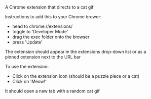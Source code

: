 A Chrome extension that directs to a cat gif

Instructions to add this to your Chrome brower:

- head to chrome://extensions/
- toggle to 'Developer Mode'
- drag the exec folder onto the browser
- press 'Update'

The extension should appear in the extensions drop-down list or as a pinned extension next to the URL bar


To use the extension:

- Click on the extension icon (should be a puzzle piece or a cat)
- Click on 'Meow!'

It should open a new tab with a random cat gif
